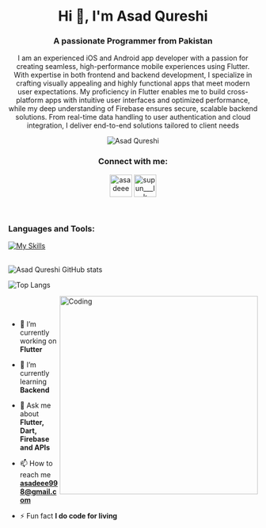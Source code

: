 

<h1 align="center">Hi 👋, I'm Asad Qureshi</h1>
<h3 align="center">A passionate Programmer from Pakistan</h3>
<p align="center">I am an experienced iOS and Android app developer with a passion for creating seamless, high-performance mobile experiences using Flutter. With expertise in both frontend and backend development, I specialize in crafting visually appealing and highly functional apps that meet modern user expectations.
My proficiency in Flutter enables me to build cross-platform apps with intuitive user interfaces and optimized performance, while my deep understanding of Firebase ensures secure, scalable backend solutions. From real-time data handling to user authentication and cloud integration, I deliver end-to-end solutions tailored to client needs


<p align="center"> 
 <img src="https://komarev.com/ghpvc/?username=asadeee-web&label=Profile%20views&color=0e75b6&style=flat" alt="Asad Qureshi" /> 

</p>

<h3 align="Center">Connect with me:</h3>
<p align="Center">
<a href="https://www.linkedin.com/in/asadeee/" target="blank"><img align="center" src="https://upload.wikimedia.org/wikipedia/commons/c/ca/LinkedIn_logo_initials.png" alt="asadeee" height="45" width="45" /></a>
<a href="https://www.instagram.com/codewithasadee/" target="blank"><img align="center" src="https://raw.githubusercontent.com/rahuldkjain/github-profile-readme-generator/master/src/images/icons/Social/instagram.svg" alt="supun___lk" height="45" width="45" /></a>

</p>
<br>




### Languages and Tools:
[![My Skills](https://skillicons.dev/icons?i=flutter,dart,firebase,github,git,postman)](https://skillicons.dev)
<br><br>

![Asad Qureshi GitHub stats](https://github-readme-stats.vercel.app/api?username=asadeee-web&show_icons=true&theme=dark)

![Top Langs](https://github-readme-stats.vercel.app/api/top-langs/?username=asadeee-web&theme=dark)


<img align="right" alt="Coding" width="400" src="https://user-images.githubusercontent.com/74038190/229223263-cf2e4b07-2615-4f87-9c38-e37600f8381a.gif">
<br><br>

- 🔭 I’m currently working on **Flutter**

- 🌱 I’m currently learning **Backend**

- 💬 Ask me about **Flutter, Dart, Firebase and APIs**

- 📫 How to reach me **asadeee998@gmail.com**

- ⚡ Fun fact **I do code for living**



